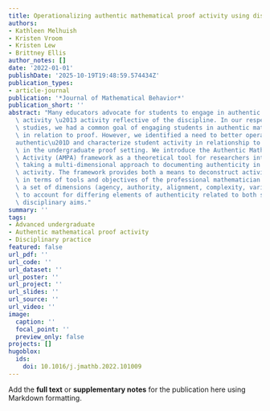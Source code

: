 ```yaml
---
title: Operationalizing authentic mathematical proof activity using disciplinary tools
authors:
- Kathleen Melhuish
- Kristen Vroom
- Kristen Lew
- Brittney Ellis
author_notes: []
date: '2022-01-01'
publishDate: '2025-10-19T19:48:59.574434Z'
publication_types:
- article-journal
publication: '*Journal of Mathematical Behavior*'
publication_short: ''
abstract: "Many educators advocate for students to engage in authentic mathematical\
  \ activity \u2013 activity reflective of the discipline. In our respective design\
  \ studies, we had a common goal of engaging students in authentic mathematical activity\
  \ in relation to proof. However, we identified a need to better operationalize \u201C\
  authentic\u201D and characterize student activity in relationship to the discipline\
  \ in the undergraduate proof setting. We introduce the Authentic Mathematical Proof\
  \ Activity (AMPA) framework as a theoretical tool for researchers interested in\
  \ taking a multi-dimensional approach to documenting authenticity in students' proof-related\
  \ activity. The framework provides both a means to deconstruct activity systems\
  \ in terms of tools and objectives of the professional mathematician community and\
  \ a set of dimensions (agency, authority, alignment, complexity, variety, and accuracy)\
  \ to account for differing elements of authenticity related to both student and\
  \ disciplinary aims."
summary: ''
tags:
- Advanced undergraduate
- Authentic mathematical proof activity
- Disciplinary practice
featured: false
url_pdf: ''
url_code: ''
url_dataset: ''
url_poster: ''
url_project: ''
url_slides: ''
url_source: ''
url_video: ''
image:
  caption: ''
  focal_point: ''
  preview_only: false
projects: []
hugoblox:
  ids:
    doi: 10.1016/j.jmathb.2022.101009
---
```


Add the **full text** or **supplementary notes** for the publication here using Markdown formatting.
